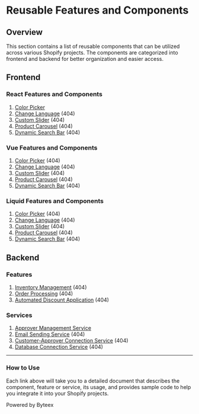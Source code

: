 # Reusable Features and Components

## Overview

This section contains a list of reusable components that can be utilized across various Shopify projects. The components are categorized into frontend and backend for better organization and easier access.

## Frontend 

### React Features and Components

1. [Color Picker](frontend/react/Template_Color_Picker.md)
2. [Change Language](frontend/react/Change_Language.md) (404)
3. [Custom Slider](frontend/react/Custom_Slider.md) (404)
4. [Product Carousel](frontend/react/Product_Carousel.md) (404)
5. [Dynamic Search Bar](frontend/react/Dynamic_Search_Bar.md) (404)

### Vue Features and Components

1. [Color Picker](frontend/vue/Color_Picker.md) (404)
2. [Change Language](frontend/vue/Change_Language.md) (404)
3. [Custom Slider](frontend/vue/Custom_Slider.md) (404)
4. [Product Carousel](frontend/vue/Product_Carousel.md) (404)
5. [Dynamic Search Bar](frontend/vue/Dynamic_Search_Bar.md) (404)

### Liquid Features and Components

1. [Color Picker](frontend/liquid/Color_Picker.md) (404)
2. [Change Language](frontend/liquid/Change_Language.md) (404)
3. [Custom Slider](frontend/liquid/Custom_Slider.md) (404)
4. [Product Carousel](frontend/liquid/Product_Carousel.md) (404)
5. [Dynamic Search Bar](frontend/liquid/Dynamic_Search_Bar.md) (404)

## Backend

### Features

1. [Inventory Management](/backend/features/Inventory_Management.md) (404)
2. [Order Processing](/backend/features/Order_Processing.md) (404)
3. [Automated Discount Application](/backend/features/Automated_Discount_Application.md) (404)

### Services

1. [Approver Management Service](backend/services/Approver_Management_Service.md)
2. [Email Sending Service](backend/services/Email_Sending_Service.md) (404)
3. [Customer-Approver Connection Service](backend/services/Customer_Approver_Connection_Service.md) (404)
6. [Database Connection Service](backend/services/Database_Connection_Service.md) (404)

---

### How to Use

Each link above will take you to a detailed document that describes the component, feature or service, its usage, and provides sample code to help you integrate it into your Shopify projects.

Powered by Byteex
